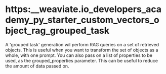 # https:\_\_weaviate.io_developers_academy_py_starter_custom_vectors_object_rag_grouped_task

A 'grouped task' generation wil perform RAG queries on a set of retrieved objects. This is useful when you want to transform the set of objects as a whole, with one prompt. You can also pass on a list of properties to be used, as the grouped_properties parameter. This can be useful to reduce the amount of data passed on.
